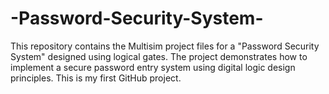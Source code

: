 # -Password-Security-System-
This repository contains the Multisim project files for a "Password Security System" designed using logical gates. The project demonstrates how to implement a secure password entry system using digital logic design principles. This is my first GitHub project.
